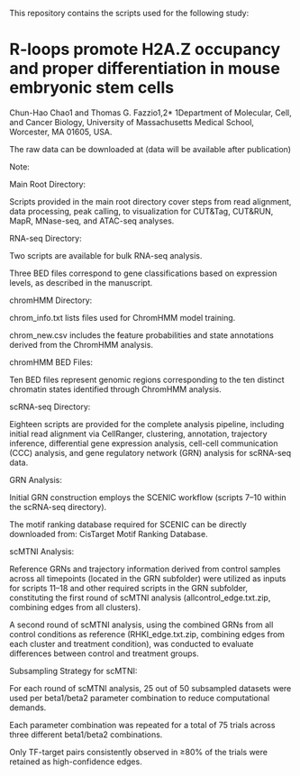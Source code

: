 This repository contains the scripts used for the following study:

# R-loops promote H2A.Z occupancy and proper differentiation in mouse embryonic stem cells
 
Chun-Hao Chao1 and Thomas G. Fazzio1,2*
1Department of Molecular, Cell, and Cancer Biology, University of Massachusetts Medical School, Worcester, MA 01605, USA.

The raw data can be downloaded at (data will be available after publication)

Note:

Main Root Directory:

Scripts provided in the main root directory cover steps from read alignment, data processing, peak calling, to visualization for CUT&Tag, CUT&RUN, MapR, MNase-seq, and ATAC-seq analyses.

RNA-seq Directory:

Two scripts are available for bulk RNA-seq analysis.

Three BED files correspond to gene classifications based on expression levels, as described in the manuscript.

chromHMM Directory:

chrom_info.txt lists files used for ChromHMM model training.

chrom_new.csv includes the feature probabilities and state annotations derived from the ChromHMM analysis.

chromHMM BED Files:

Ten BED files represent genomic regions corresponding to the ten distinct chromatin states identified through ChromHMM analysis.

scRNA-seq Directory:

Eighteen scripts are provided for the complete analysis pipeline, including initial read alignment via CellRanger, clustering, annotation, trajectory inference, differential gene expression analysis, cell-cell communication (CCC) analysis, and gene regulatory network (GRN) analysis for scRNA-seq data.

GRN Analysis:

Initial GRN construction employs the SCENIC workflow (scripts 7–10 within the scRNA-seq directory).

The motif ranking database required for SCENIC can be directly downloaded from: CisTarget Motif Ranking Database.

scMTNI Analysis:

Reference GRNs and trajectory information derived from control samples across all timepoints (located in the GRN subfolder) were utilized as inputs for scripts 11–18 and other required scripts in the GRN subfolder, constituting the first round of scMTNI analysis (allcontrol_edge.txt.zip, combining edges from all clusters).

A second round of scMTNI analysis, using the combined GRNs from all control conditions as reference (RHKI_edge.txt.zip, combining edges from each cluster and treatment condition), was conducted to evaluate differences between control and treatment groups.

Subsampling Strategy for scMTNI:

For each round of scMTNI analysis, 25 out of 50 subsampled datasets were used per beta1/beta2 parameter combination to reduce computational demands.

Each parameter combination was repeated for a total of 75 trials across three different beta1/beta2 combinations.

Only TF-target pairs consistently observed in ≥80% of the trials were retained as high-confidence edges.
